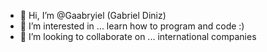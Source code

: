 - 👋 Hi, I’m @Gaabryiel (Gabriel Diniz)
- 👀 I’m interested in ... learn how to program and code :)
- 💞️ I’m looking to collaborate on ... international companies
